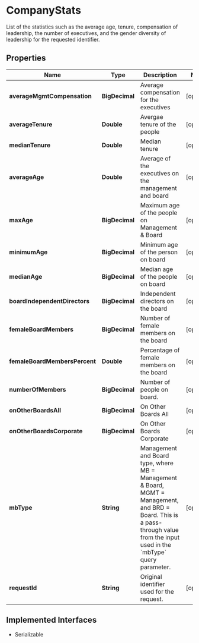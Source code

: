 

# CompanyStats

List of the statistics such as the average age, tenure, compensation of leadership, the number of executives, and the gender diversity of leadership for the requested identifier.

## Properties

Name | Type | Description | Notes
------------ | ------------- | ------------- | -------------
**averageMgmtCompensation** | **BigDecimal** | Average compensation for the executives |  [optional]
**averageTenure** | **Double** | Avergae tenure of the people |  [optional]
**medianTenure** | **Double** | Median tenure |  [optional]
**averageAge** | **Double** | Average of the executives on the management and board |  [optional]
**maxAge** | **BigDecimal** | Maximum age of the people on Management &amp; Board |  [optional]
**minimumAge** | **BigDecimal** | Minimum age of the person on board |  [optional]
**medianAge** | **BigDecimal** | Median age of the people on board |  [optional]
**boardIndependentDirectors** | **BigDecimal** | Independent directors on the board |  [optional]
**femaleBoardMembers** | **BigDecimal** | Number of female members on the board |  [optional]
**femaleBoardMembersPercent** | **Double** | Percentage of female members on the board |  [optional]
**numberOfMembers** | **BigDecimal** | Number of people on board. |  [optional]
**onOtherBoardsAll** | **BigDecimal** | On Other Boards All |  [optional]
**onOtherBoardsCorporate** | **BigDecimal** | On Other Boards Corporate |  [optional]
**mbType** | **String** | Management and Board type, where MB &#x3D; Management &amp; Board, MGMT &#x3D; Management, and BRD &#x3D; Board. This is a pass-through value from the input used in the &#x60;mbType&#x60; query parameter. |  [optional]
**requestId** | **String** | Original identifier used for the request. |  [optional]


## Implemented Interfaces

* Serializable


